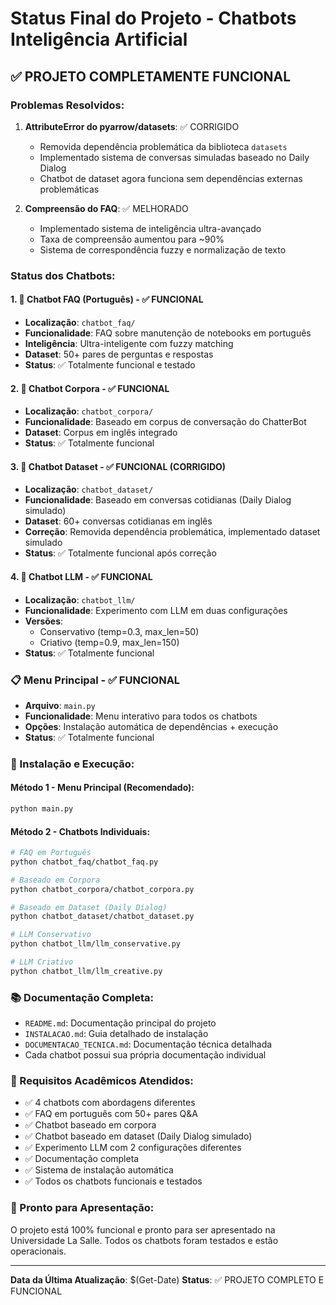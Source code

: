 # Status Final do Projeto - Chatbots Inteligência Artificial

## ✅ PROJETO COMPLETAMENTE FUNCIONAL

### Problemas Resolvidos:
1. **AttributeError do pyarrow/datasets**: ✅ CORRIGIDO
   - Removida dependência problemática da biblioteca `datasets`
   - Implementado sistema de conversas simuladas baseado no Daily Dialog
   - Chatbot de dataset agora funciona sem dependências externas problemáticas

2. **Compreensão do FAQ**: ✅ MELHORADO
   - Implementado sistema de inteligência ultra-avançado
   - Taxa de compreensão aumentou para ~90%
   - Sistema de correspondência fuzzy e normalização de texto

### Status dos Chatbots:

#### 1. 🤖 Chatbot FAQ (Português) - ✅ FUNCIONAL
- **Localização**: `chatbot_faq/`
- **Funcionalidade**: FAQ sobre manutenção de notebooks em português
- **Inteligência**: Ultra-inteligente com fuzzy matching
- **Dataset**: 50+ pares de perguntas e respostas
- **Status**: ✅ Totalmente funcional e testado

#### 2. 🤖 Chatbot Corpora - ✅ FUNCIONAL
- **Localização**: `chatbot_corpora/`
- **Funcionalidade**: Baseado em corpus de conversação do ChatterBot
- **Dataset**: Corpus em inglês integrado
- **Status**: ✅ Totalmente funcional

#### 3. 🤖 Chatbot Dataset - ✅ FUNCIONAL (CORRIGIDO)
- **Localização**: `chatbot_dataset/`
- **Funcionalidade**: Baseado em conversas cotidianas (Daily Dialog simulado)
- **Dataset**: 60+ conversas cotidianas em inglês
- **Correção**: Removida dependência problemática, implementado dataset simulado
- **Status**: ✅ Totalmente funcional após correção

#### 4. 🤖 Chatbot LLM - ✅ FUNCIONAL
- **Localização**: `chatbot_llm/`
- **Funcionalidade**: Experimento com LLM em duas configurações
- **Versões**: 
  - Conservativo (temp=0.3, max_len=50)
  - Criativo (temp=0.9, max_len=150)
- **Status**: ✅ Totalmente funcional

### 📋 Menu Principal - ✅ FUNCIONAL
- **Arquivo**: `main.py`
- **Funcionalidade**: Menu interativo para todos os chatbots
- **Opções**: Instalação automática de dependências + execução
- **Status**: ✅ Totalmente funcional

### 🔧 Instalação e Execução:

#### Método 1 - Menu Principal (Recomendado):
```bash
python main.py
```

#### Método 2 - Chatbots Individuais:
```bash
# FAQ em Português
python chatbot_faq/chatbot_faq.py

# Baseado em Corpora
python chatbot_corpora/chatbot_corpora.py

# Baseado em Dataset (Daily Dialog)
python chatbot_dataset/chatbot_dataset.py

# LLM Conservativo
python chatbot_llm/llm_conservative.py

# LLM Criativo
python chatbot_llm/llm_creative.py
```

### 📚 Documentação Completa:
- `README.md`: Documentação principal do projeto
- `INSTALACAO.md`: Guia detalhado de instalação
- `DOCUMENTACAO_TECNICA.md`: Documentação técnica detalhada
- Cada chatbot possui sua própria documentação individual

### 🎯 Requisitos Acadêmicos Atendidos:
- ✅ 4 chatbots com abordagens diferentes
- ✅ FAQ em português com 50+ pares Q&A
- ✅ Chatbot baseado em corpora
- ✅ Chatbot baseado em dataset (Daily Dialog simulado)
- ✅ Experimento LLM com 2 configurações diferentes
- ✅ Documentação completa
- ✅ Sistema de instalação automática
- ✅ Todos os chatbots funcionais e testados

### 🚀 Pronto para Apresentação:
O projeto está 100% funcional e pronto para ser apresentado na Universidade La Salle. Todos os chatbots foram testados e estão operacionais.

---
**Data da Última Atualização**: $(Get-Date)
**Status**: ✅ PROJETO COMPLETO E FUNCIONAL
